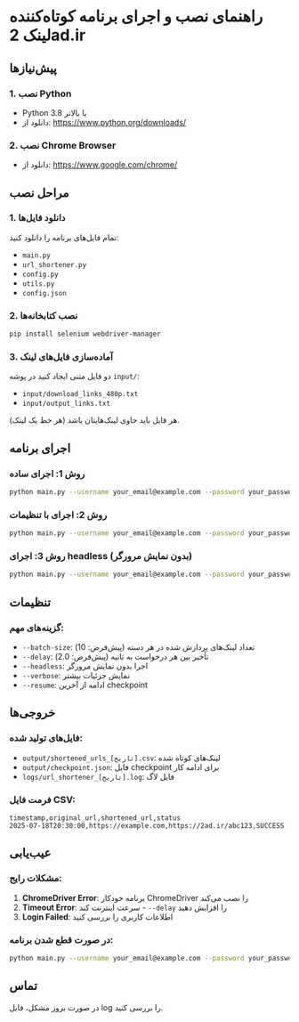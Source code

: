 # راهنمای نصب و اجرای برنامه کوتاه‌کننده لینک 2ad.ir

## پیش‌نیازها

### 1. نصب Python
- Python 3.8 یا بالاتر
- دانلود از: https://www.python.org/downloads/

### 2. نصب Chrome Browser
- دانلود از: https://www.google.com/chrome/

## مراحل نصب

### 1. دانلود فایل‌ها
تمام فایل‌های برنامه را دانلود کنید:
- `main.py`
- `url_shortener.py`
- `config.py`
- `utils.py`
- `config.json`

### 2. نصب کتابخانه‌ها
```bash
pip install selenium webdriver-manager
```

### 3. آماده‌سازی فایل‌های لینک
دو فایل متنی ایجاد کنید در پوشه `input/`:
- `input/download_links_480p.txt`
- `input/output_links.txt`

هر فایل باید حاوی لینک‌هایتان باشد (هر خط یک لینک).

## اجرای برنامه

### روش 1: اجرای ساده
```bash
python main.py --username your_email@example.com --password your_password
```

### روش 2: اجرای با تنظیمات
```bash
python main.py --username your_email@example.com --password your_password --batch-size 5 --delay 1.0 --verbose
```

### روش 3: اجرای headless (بدون نمایش مرورگر)
```bash
python main.py --username your_email@example.com --password your_password --headless
```

## تنظیمات

### گزینه‌های مهم:
- `--batch-size`: تعداد لینک‌های پردازش شده در هر دسته (پیش‌فرض: 10)
- `--delay`: تأخیر بین هر درخواست به ثانیه (پیش‌فرض: 2.0)
- `--headless`: اجرا بدون نمایش مرورگر
- `--verbose`: نمایش جزئیات بیشتر
- `--resume`: ادامه از آخرین checkpoint

## خروجی‌ها

### فایل‌های تولید شده:
- `output/shortened_urls_[تاریخ].csv`: لینک‌های کوتاه شده
- `output/checkpoint.json`: فایل checkpoint برای ادامه کار
- `logs/url_shortener_[تاریخ].log`: فایل لاگ

### فرمت فایل CSV:
```
timestamp,original_url,shortened_url,status
2025-07-18T20:30:00,https://example.com,https://2ad.ir/abc123,SUCCESS
```

## عیب‌یابی

### مشکلات رایج:
1. **ChromeDriver Error**: برنامه خودکار ChromeDriver را نصب می‌کند
2. **Timeout Error**: سرعت اینترنت کند - `--delay` را افزایش دهید
3. **Login Failed**: اطلاعات کاربری را بررسی کنید

### در صورت قطع شدن برنامه:
```bash
python main.py --username your_email@example.com --password your_password --resume
```

## تماس
در صورت بروز مشکل، فایل log را بررسی کنید.